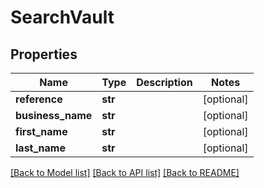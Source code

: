 # SearchVault

## Properties
Name | Type | Description | Notes
------------ | ------------- | ------------- | -------------
**reference** | **str** |  | [optional] 
**business_name** | **str** |  | [optional] 
**first_name** | **str** |  | [optional] 
**last_name** | **str** |  | [optional] 

[[Back to Model list]](../README.md#documentation-for-models) [[Back to API list]](../README.md#documentation-for-api-endpoints) [[Back to README]](../README.md)

